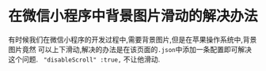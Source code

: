# 在微信小程序中背景图片滑动的解决办法
有时候我们在微信小程序的开发过程中,需要背景图片,但是在苹果操作系统中,背景图片竟然
可以上下滑动,解决的办法是在该页面的`.json`中添加一条配置即可解决这个问题.
` "disableScroll" :true,`
不让他滑动.